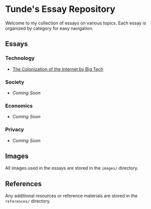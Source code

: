 # Tunde's Essay Repository

Welcome to my collection of essays on various topics. Each essay is organized by category for easy navigation.

## Essays

### Technology
- [The Colonization of the Internet by Big Tech](essays/technology/2024-05-19-internet-colonization-by-big-tech.md)

### Society
- *Coming Soon*

### Economics
- *Coming Soon*

### Privacy
- *Coming Soon*

## Images
All images used in the essays are stored in the `images/` directory.

## References
Any additional resources or reference materials are stored in the `references/` directory.
